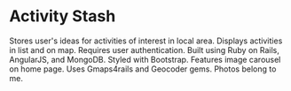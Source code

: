 Activity Stash
==============
Stores user's ideas for activities of interest in local area. Displays activities in list and on map. Requires user authentication. Built using Ruby on Rails, AngularJS, and MongoDB. Styled with Bootstrap. Features image carousel on home page. Uses Gmaps4rails and Geocoder gems. Photos belong to me.
